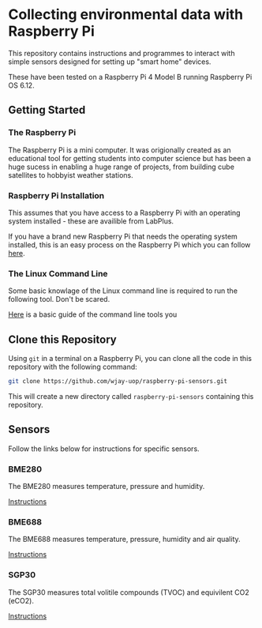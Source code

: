 # Collecting environmental data with Raspberry Pi #

This repository contains instructions and programmes to interact with simple sensors designed for setting up "smart home" devices.

These have been tested on a Raspberry Pi 4 Model B running Raspberry Pi OS 6.12.


## Getting Started  ##


### The Raspberry Pi ###


The Raspberry Pi is a mini computer. It was origionally created as an educational tool for getting students into computer science but has been a huge sucess in enabling a huge range of projects, from building cube satellites to hobbyist weather stations.


### Raspberry Pi Installation ###

This assumes that you have access to a Raspberry Pi with an operating system installed - these are availible from LabPlus.

If you have a brand new Raspberry Pi that needs the operating system installed, this is an easy process on the Raspberry Pi which you can follow [here](https://www.raspberrypi.com/software/).


### The Linux Command Line ###

Some basic knowlage of the Linux command line is required to run the following tool. Don't be scared.

[Here](docs/command_line.md) is a basic guide of the command line tools you 


## Clone this Repository ##


Using `git` in a terminal on a Raspberry Pi, you can clone all the code in this repository with the following command:
```bash
git clone https://github.com/wjay-uop/raspberry-pi-sensors.git
```

This will create a new directory called `raspberry-pi-sensors` containing this repository.


## Sensors ##

Follow the links below for instructions for specific sensors.


### BME280 ###

The BME280 measures temperature, pressure and humidity.

[Instructions](docs/bme280.md)


### BME688  ###

The BME688 measures temperature, pressure, humidity and air quality.

[Instructions](docs/bme280.md)


### SGP30 ###

The SGP30 measures total volitile compounds (TVOC) and equivilent CO2 (eCO2).

[Instructions](docs/sgp30.md)

